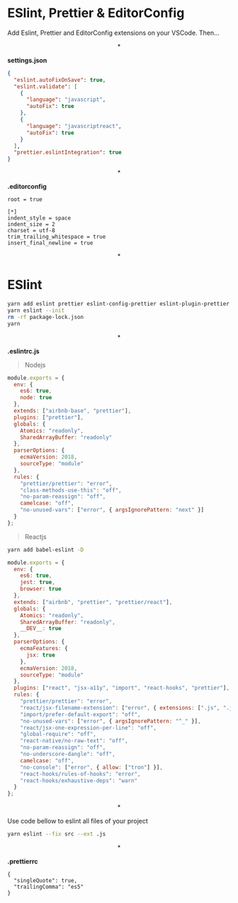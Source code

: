 # ESlint, Prettier & EditorConfig

Add Eslint, Prettier and EditorConfig extensions on your VSCode. Then...

<p align="center">*</p>

**settings.json**

```json
{
  "eslint.autoFixOnSave": true,
  "eslint.validate": [
    {
      "language": "javascript",
      "autoFix": true
    },
    {
      "language": "javascriptreact",
      "autoFix": true
    }
  ],
  "prettier.eslintIntegration": true
}
```

<p align="center">*</p>

**.editorconfig**

```editorconfig
root = true

[*]
indent_style = space
indent_size = 2
charset = utf-8
trim_trailing_whitespace = true
insert_final_newline = true
```

<p align="center">*</p>

# ESlint

```sh
yarn add eslint prettier eslint-config-prettier eslint-plugin-prettier -D
yarn eslint --init
rm -rf package-lock.json
yarn
```

<p align="center">*</p>

**.eslintrc.js**

>Nodejs

```js
module.exports = {
  env: {
    es6: true,
    node: true
  },
  extends: ["airbnb-base", "prettier"],
  plugins: ["prettier"],
  globals: {
    Atomics: "readonly",
    SharedArrayBuffer: "readonly"
  },
  parserOptions: {
    ecmaVersion: 2018,
    sourceType: "module"
  },
  rules: {
    "prettier/prettier": "error",
    "class-methods-use-this": "off",
    "no-param-reassign": "off",
    camelcase: "off",
    "no-unused-vars": ["error", { argsIgnorePattern: "next" }]
  }
};
```

> Reactjs

```sh
yarn add babel-eslint -D
```

```js
module.exports = {
  env: {
    es6: true,
    jest: true,
    browser: true
  },
  extends: ["airbnb", "prettier", "prettier/react"],
  globals: {
    Atomics: "readonly",
    SharedArrayBuffer: "readonly",
    __DEV__: true
  },
  parserOptions: {
    ecmaFeatures: {
      jsx: true
    },
    ecmaVersion: 2018,
    sourceType: "module"
  },
  plugins: ["react", "jsx-a11y", "import", "react-hooks", "prettier"],
  rules: {
    "prettier/prettier": "error",
    "react/jsx-filename-extension": ["error", { extensions: [".js", ".jsx"] }],
    "import/prefer-default-export": "off",
    "no-unused-vars": ["error", { argsIgnorePattern: "^_" }],
    "react/jsx-one-expression-per-line": "off",
    "global-require": "off",
    "react-native/no-raw-text": "off",
    "no-param-reassign": "off",
    "no-underscore-dangle": "off",
    camelcase: "off",
    "no-console": ["error", { allow: ["tron"] }],
    "react-hooks/rules-of-hooks": "error",
    "react-hooks/exhaustive-deps": "warn"
  }
};
```

<p align="center">*</p>

Use code bellow to eslint all files of your project

```sh
yarn eslint --fix src --ext .js
```

<p align="center">*</p>

**.prettierrc**

```prettierrc
{
  "singleQuote": true,
  "trailingComma": "es5"
}
```
